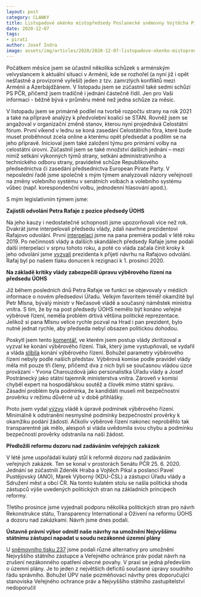 ```yaml
---
layout: post
category: CLANKY
title: Listopadové okénko místopředsedy Poslanecké sněmovny Vojtěcha Pikala
date: 2020-12-07
tags: 
- pirati
author: Josef Indra
image: assets/img/articles/2020/2020-12-07-listopadove-okenko-mistopredsedy-poslanecke-snemovny-vojtecha-pikala.jpg  #751x422 pixelu
---
```

Počátkem měsíce jsem se účastnil několika schůzek s arménským velvyslancem k aktuální situaci v Arménii, kde se rozhořel (a nyní již i opět nešťastně a provizorně vyřešil) jeden z tzv. zamrzlých konfliktů mezi Arménii a Ázerbájdžánem. V listopadu jsem se zúčastnil také sedmi schůzí PS PČR, přičemž jsem tradičně i jednání částečně řídil. Jen pro Vaši informaci - běžně bývá v průměru méně než jedna schůze za měsíc. 

V listopadu jsem se primárně podílel na tvorbě rozpočtu strany na rok 2021 a také na přípravě analýzy k předvolební koalici se STAN. Rovněž jsem se angažoval v organizační změně stanov, kterou nyní projednává Celostátní fórum. První víkend v lednu se koná zasedání Celostátního fóra, které bude muset proběhnout zcela online a kterému opět předsedat a podílím se na jeho přípravě. Inicioval jsem také založení týmu pro primární volby na celostátní úrovni. Zúčastnil jsem se také množství dalších jednání – mezi nimiž setkání výkonných týmů strany, setkání administrativního a technického odboru strany, pravidelné schůze Republikového předsednictva či zasedání předsednictva European Pirate Party. V neposlední řadě jsme společně s mým týmem analyzovali názory veřejnosti na změny volebního systému v senátních volbách a volebního systému vůbec (např. korespondenční volbu, jednodenní hlasování apod.). 

S mým legislativním týmem jsme:

**Zajistili odvolání Petra Rafaje z pozice předsedy ÚOHS**

Na jeho kauzy i nedostatečné schopnosti jsme upozorňovali více než rok. Dvakrát jsme interpelovali předsedu vlády, zdali navrhne prezidentovi Rafajovo odvolání. První [interpelaci](https://www.psp.cz/en/sqw/historie.sqw?o=8&T=592) jsme na pana premiéra podali v létě roku 2019. Po nečinnosti vlády a dalších skandálech předsedy Rafaje jsme podali další interpelaci v srpnu tohoto roku, a poté co vláda začala činit kroky k jeho odvolání jsme [vyzvali](https://www.pirati.cz/tiskove-zpravy/Zeman-by-mel-odvolat-Rafaje-prosazuji-Pirati.html) prezidenta k přijetí návrhu na Rafajovo odvolání. Rafaj byl po našem tlaku donucen k rezignaci k 1. prosinci 2020.

**Na základě kritiky vlády zabezpečili úpravu výběrového řízení na předsedu ÚOHS**

Již během posledních dnů Petra Rafaje ve funkci se objevovaly v médiích informace o novém předsedovi Úřadu. Velkým favoritem téměř okamžitě byl Petr Mlsna, bývalý ministr v Nečasově vládě a současný náměstek ministra vnitra. S tím, že by na post předsedy ÚOHS nemělo být konáno veřejné výběrové řízení, neměla problém drtivá většina politické reprezentace. Jelikož si pana Mlsnu velice rychle pozval na Hrad i pan prezident, bylo nutné jednat rychle, aby předseda nebyl obsazen politickou dohodou.

Poskytl jsem tento [komentář](https://www.pirati.cz/tiskove-zpravy/novy-sef-uohs-pirati-chteji-vyberove-rizeni.html), ve kterém jsem postup vlády zkritizoval a vyzval ke konání výběrového řízení. Tlak, který jsme vystupňovali, se vydařil a vláda [slíbila](https://www.pirati.cz/tiskove-zpravy/pikal-uohs-vyberove-rizeni.html) konání výběrového řízení. Bohužel parametry výběrového řízení nebyly podle našich představ. Výběrová komise podle pravidel vlády měla mít pouze tři členy, přičemž dva z nich byli se současnou vládou úzce provázaní - Yvona Charouzdová jako personalistka Úřadu vlády a Josef Postránecký jako státní tajemník ministerstva vnitra. Zároveň v komisi chyběl expert na hospodářskou soutěž a člověk mimo státní správu. Zásadní problém byla podmínka, že kandidáti museli mít bezpečnostní prověrku v režimu důvěrné už v době přihlášky.

Proto jsem vydal [výzvu](https://www.pirati.cz/tiskove-zpravy/antimonopolni-urad-ve-vyberku-vyrazuje-verejnost.html) vládě k úpravě podmínek výběrového řízení. Minimálně k odstranění nesmyslné podmínky bezpečnostní prověrky k okamžiku podání žádosti. Ačkoliv výběrové řízení nakonec neproběhlo tak transparentně jak mělo, alespoň si vláda uvědomila svou chybu a podmínku bezpečností prověrky odstranila na naši žádost.

**Předložili reformu dozoru nad zadáváním veřejných zakázek**

V létě jsme uspořádali kulatý stůl k reformě dozoru nad zadáváním veřejných zakázek. Ten se konal v prostorách Senátu PČR 25. 6. 2020. Jednání se zúčastnili Zdeněk Hraba a Vojtěch Pikal a poslanci Pavel Pustějovský (ANO), Marek Výborný (KDU-ČSL) a zástupci Úřadu vlády a Sdružení měst a obcí ČR. Na tomto kulatém stolu se našla politická shoda zástupců výše uvedených politických stran na základních principech reformy. 

Třetího prosince jsme vyjednali podporu několika politických stran pro návrh Rekonstrukce státu, Transparency International a Oživení na reformu ÚOHS a dozoru nad zakázkami. Návrh jsme dnes podali. 

**Ústavně právní výbor odmítl naše návrhy na umožnění Nejvyššímu státnímu zástupci napadat u soudu nezákonné územní plány**

U [sněmovního tisku 237](https://www.psp.cz/sqw/historie.sqw?o=8&t=237) jsme podali různé alternativy pro umožnění Nejvyššího státního zástupce a Veřejného ochránce práv podat návrh na zrušení nezákonného opatření obecné povahy. V praxi se jedná především o územní plány. Je to jeden z největších deficitů současné úpravy soudního řádu správního. Bohužel ÚPV naše pozměňovací návrhy pres doporučující stanoviska Veřejného ochrance práv a Nejvyššího státního zastupitelství nedoporučil
